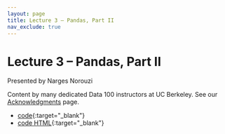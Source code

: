 ```yaml
---
layout: page
title: Lecture 3 – Pandas, Part II
nav_exclude: true
---
```


# Lecture 3 – Pandas, Part II

Presented by Narges Norouzi

Content by many dedicated Data 100 instructors at UC Berkeley. See our [Acknowledgments](../../acks) page.

<!-- - [slides](https://docs.google.com/presentation/d/1D5temlrJ5sDRgTDO62bkAcju20qrKgUbARlajf_PIpM/edit?usp=sharing){:target="_blank"} -->
- [code](https://data100.datahub.berkeley.edu/hub/user-redirect/git-pull?repo=https%3A%2F%2Fgithub.com%2FDS-100%2Ffa24-student&urlpath=tree%2Ffa24-student%2Flecture%2Flec03%2Flec03.ipynb&branch=main){:target="_blank"}
- [code HTML](../../resources/assets/lectures/lec03/lec03.html){:target="_blank"}
<!-- - [recording](https://youtu.be/S8eKneSQj1k) -->